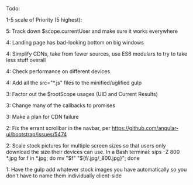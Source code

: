 Todo: 

1-5 scale of Priority (5 highest):

5:  Track down $scope.currentUser and make sure it works everywhere

4:  Landing page has bad-looking bottom on big windows

4:  Simplify CDNs, take from fewer sources, use ES6 modulars to try to take less stuff overall

4:  Check performance on different devices

4:  Add all the src="*.js" files to the minified/uglified gulp

3:  Factor out the $rootScope usages (UID and Current Results)

3:  Change many of the callbacks to promises

3:  Make a plan for CDN failure

2:  Fix the errant scrollbar in the navbar, per https://github.com/angular-ui/bootstrap/issues/5474

2:  Scale stock pictures for multiple screen sizes so that users only download the size their devices can use.
      In a Bash terminal:
      sips -Z 800 *.jpg
      for f in *.jpg; do mv "$f" "${f/.jpg/_800.jpg}"; done

1:  Have the gulp add whatever stock images you have automatically so you don't have to name them individually client-side